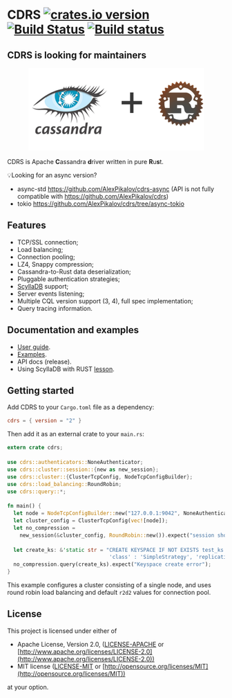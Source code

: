# CDRS [![crates.io version](https://img.shields.io/crates/v/cdrs.svg)](https://crates.io/crates/cdrs) [![Build Status](https://travis-ci.org/AlexPikalov/cdrs.svg?branch=master)](https://travis-ci.org/AlexPikalov/cdrs) [![Build status](https://ci.appveyor.com/api/projects/status/sirj4flws6o0dvb7/branch/master?svg=true)](https://ci.appveyor.com/project/harrydevnull/cdrs/branch/master)

## CDRS is looking for maintainers

<p align="center">
  <img src="./cdrs-logo.png" alt="CDRS - Apache Cassandra driver"/>
</p>

CDRS is Apache **C**assandra **d**river written in pure **R**u**s**t.

💡Looking for an async version?
  - async-std https://github.com/AlexPikalov/cdrs-async (API is not fully compatible with https://github.com/AlexPikalov/cdrs)
  - tokio https://github.com/AlexPikalov/cdrs/tree/async-tokio

## Features

- TCP/SSL connection;
- Load balancing;
- Connection pooling;
- LZ4, Snappy compression;
- Cassandra-to-Rust data deserialization;
- Pluggable authentication strategies;
- [ScyllaDB](https://www.scylladb.com/) support;
- Server events listening;
- Multiple CQL version support (3, 4), full spec implementation;
- Query tracing information.

## Documentation and examples

- [User guide](./documentation).
- [Examples](./examples).
- API docs (release).
- Using ScyllaDB with RUST [lesson](https://university.scylladb.com/courses/using-scylla-drivers/lessons/rust-and-scylla/).

## Getting started

Add CDRS to your `Cargo.toml` file as a dependency:

```toml
cdrs = { version = "2" }
```

Then add it as an external crate to your `main.rs`:

```rust
extern crate cdrs;

use cdrs::authenticators::NoneAuthenticator;
use cdrs::cluster::session::{new as new_session};
use cdrs::cluster::{ClusterTcpConfig, NodeTcpConfigBuilder};
use cdrs::load_balancing::RoundRobin;
use cdrs::query::*;

fn main() {
  let node = NodeTcpConfigBuilder::new("127.0.0.1:9042", NoneAuthenticator {}).build();
  let cluster_config = ClusterTcpConfig(vec![node]);
  let no_compression =
    new_session(&cluster_config, RoundRobin::new()).expect("session should be created");

  let create_ks: &'static str = "CREATE KEYSPACE IF NOT EXISTS test_ks WITH REPLICATION = { \
                                 'class' : 'SimpleStrategy', 'replication_factor' : 1 };";
  no_compression.query(create_ks).expect("Keyspace create error");
}
```

This example configures a cluster consisting of a single node, and uses round robin load balancing and default `r2d2` values for connection pool.

## License

This project is licensed under either of

- Apache License, Version 2.0, ([LICENSE-APACHE](LICENSE-APACHE) or [http://www.apache.org/licenses/LICENSE-2.0](http://www.apache.org/licenses/LICENSE-2.0))
- MIT license ([LICENSE-MIT](LICENSE-MIT) or [http://opensource.org/licenses/MIT](http://opensource.org/licenses/MIT))

at your option.
